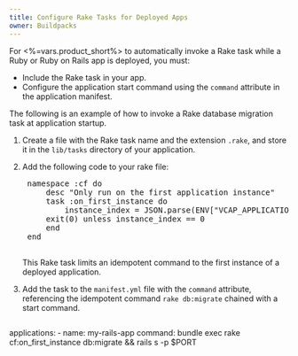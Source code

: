 ```yaml
---
title: Configure Rake Tasks for Deployed Apps
owner: Buildpacks
---
```


<strong></strong>

For <%=vars.product_short%> to automatically invoke a Rake task while a Ruby or Ruby on Rails app is deployed, you must:

 * Include the Rake task in your app.
 * Configure the application start command using the `command` attribute in the application manifest.

The following is an example of how to invoke a Rake database migration task at application startup.

1. Create a file with the Rake task name and the extension `.rake`, and store it in the `lib/tasks` directory of your application.

1. Add the following code to your rake file:

    <pre class="code">
    namespace :cf do
        desc "Only run on the first application instance"
        task :on_first_instance do
            instance_index = JSON.parse(ENV["VCAP_APPLICATION"])["instance_index"] rescue nil
        exit(0) unless instance_index == 0
        end
    end
    </pre>

    This Rake task limits an idempotent command to the first instance of a deployed application.

1. Add the task to the `manifest.yml` file with the `command` attribute, referencing the idempotent command `rake db:migrate` chained with a start command.

    <pre class="code">
applications:
 &#8208; name: my-rails-app
      command: bundle exec rake cf:on_first_instance db:migrate && rails s -p $PORT
    </pre>
